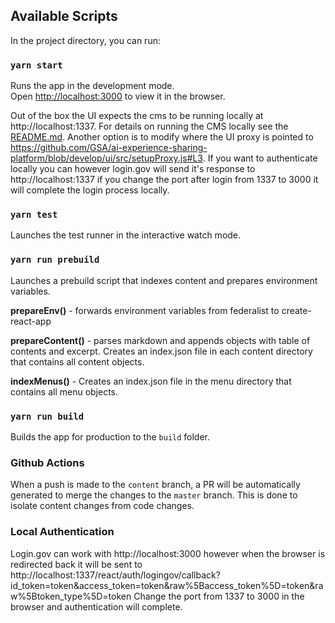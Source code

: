 ## Available Scripts

In the project directory, you can run:

### `yarn start`

Runs the app in the development mode.<br />
Open [http://localhost:3000](http://localhost:3000) to view it in the browser.


Out of the box the UI expects the cms to be running locally at http://localhost:1337. For details on running the CMS locally see the [README.md](https://github.com/GSA/ai-experience-sharing-platform/blob/develop/cms/README.md). Another option is to modify where the UI proxy is pointed to https://github.com/GSA/ai-experience-sharing-platform/blob/develop/ui/src/setupProxy.js#L3. If you want to authenticate locally you can however login.gov will send it's response to http://localhost:1337 if you change the port after login from 1337 to 3000 it will complete the login process locally.

### `yarn test`

Launches the test runner in the interactive watch mode.<br />

### `yarn run prebuild`

Launches a prebuild script that indexes content and prepares environment variables.

**prepareEnv()** - forwards environment variables from federalist to create-react-app

**prepareContent()** - parses markdown and appends objects with table of contents and excerpt. Creates an index.json file in each content directory that contains all content objects.

**indexMenus()** - Creates an index.json file in the menu directory that contains all menu objects.

### `yarn run build`

Builds the app for production to the `build` folder.

### Github Actions

When a push is made to the `content` branch, a PR will be automatically generated to merge the changes to the `master` branch. This is done to isolate content changes from code changes.

### Local Authentication

Login.gov can work with http://localhost:3000 however when the browser is redirected back it will be sent to http://localhost:1337/react/auth/logingov/callback?id_token=token&access_token=token&raw%5Baccess_token%5D=token&raw%5Btoken_type%5D=token Change the port from 1337 to 3000 in the browser and authentication will complete.
